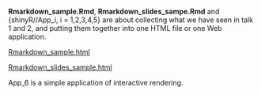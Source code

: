 **Rmarkdown_sample.Rmd**, **Rmarkdown_slides_sampe.Rmd** and {shinyR//App_i, i = 1,2,3,4,5} are about collecting what we have seen in talk 1 and 2, and putting them together into one HTML file or one Web application.

[Rmarkdown_sample.html](http://htmlpreview.github.io/?https://github.com/kcf-jackson/unimelb_DataVis/blob/master/DataVis_R_packages/talk_3/Rmarkdown_sample.html)

[Rmarkdown_slides_sample.html](http://htmlpreview.github.io/?https://github.com/kcf-jackson/unimelb_DataVis/blob/master/DataVis_R_packages/talk_3/Rmarkdown_slides_sample.html)

App_6 is a simple application of interactive rendering.